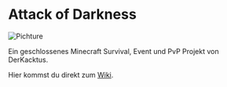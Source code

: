 # Attack of Darkness
![Pichture](https://cdn.discordapp.com/attachments/587958789496504350/592318312533196810/AttackDarkness.png "Attack of Darkness")

Ein geschlossenes Minecraft Survival, Event und PvP Projekt von DerKacktus.

Hier kommst du direkt zum [Wiki](https://github.com/ZundersHD/Attack-of-Darkness/wiki/home).
